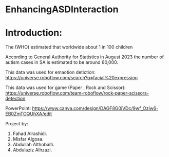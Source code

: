 # EnhancingASDInteraction
# Introduction:

The (WHO) estimated that worldwide about 1 in 100 children

According to General Authority for Statistics in August 2023  the number of autism cases in SA is estimated to be around 60,000.


This data was used for emaotion detiction:
https://universe.roboflow.com/search?q=facial%20expression

This data was used for game (Paper , Rock and Scissor):
https://universe.roboflow.com/team-roboflow/rock-paper-scissors-detection

PowerPoint:
https://www.canva.com/design/DAGF8G0iVDc/9wf_Oziw6-EB0ZmTOQUhXA/edit


Project by:
1. Fahad Alrashidi.
2. Misfar Algosa.
3. Abdullah Althobaiti.
4. Abdulaziz Alhzazi.
